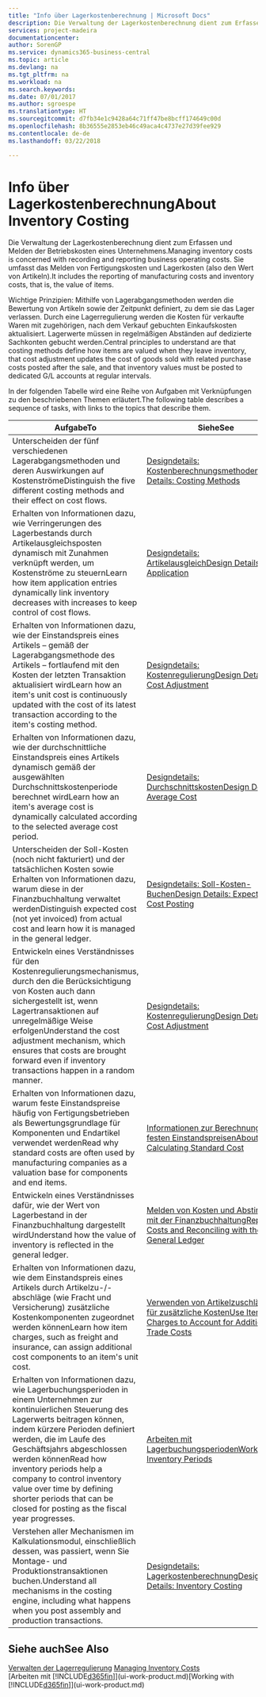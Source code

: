 ```yaml
---
title: "Info über Lagerkostenberechnung | Microsoft Docs"
description: Die Verwaltung der Lagerkostenberechnung dient zum Erfassen und Melden der Betriebskosten eines Unternehmens. Sie umfasst das Melden von Fertigungskosten und Lagerkosten (also den Wert von Artikeln).
services: project-madeira
documentationcenter: 
author: SorenGP
ms.service: dynamics365-business-central
ms.topic: article
ms.devlang: na
ms.tgt_pltfrm: na
ms.workload: na
ms.search.keywords: 
ms.date: 07/01/2017
ms.author: sgroespe
ms.translationtype: HT
ms.sourcegitcommit: d7fb34e1c9428a64c71ff47be8bcff174649c00d
ms.openlocfilehash: 8b36555e2853eb46c49aca4c4737e27d39fee929
ms.contentlocale: de-de
ms.lasthandoff: 03/22/2018

---
```

# <a name="about-inventory-costing"></a><span data-ttu-id="1cf86-104">Info über Lagerkostenberechnung</span><span class="sxs-lookup"><span data-stu-id="1cf86-104">About Inventory Costing</span></span>
<span data-ttu-id="1cf86-105">Die Verwaltung der Lagerkostenberechnung dient zum Erfassen und Melden der Betriebskosten eines Unternehmens.</span><span class="sxs-lookup"><span data-stu-id="1cf86-105">Managing inventory costs is concerned with recording and reporting business operating costs.</span></span> <span data-ttu-id="1cf86-106">Sie umfasst das Melden von Fertigungskosten und Lagerkosten (also den Wert von Artikeln).</span><span class="sxs-lookup"><span data-stu-id="1cf86-106">It includes the reporting of manufacturing costs and inventory costs, that is, the value of items.</span></span>  

 <span data-ttu-id="1cf86-107">Wichtige Prinzipien: Mithilfe von Lagerabgangsmethoden werden die Bewertung von Artikeln sowie der Zeitpunkt definiert, zu dem sie das Lager verlassen. Durch eine Lagerregulierung werden die Kosten für verkaufte Waren mit zugehörigen, nach dem Verkauf gebuchten Einkaufskosten aktualisiert. Lagerwerte müssen in regelmäßigen Abständen auf dedizierte Sachkonten gebucht werden.</span><span class="sxs-lookup"><span data-stu-id="1cf86-107">Central principles to understand are that costing methods define how items are valued when they leave inventory, that cost adjustment updates the cost of goods sold with related purchase costs posted after the sale, and that inventory values must be posted to dedicated G/L accounts at regular intervals.</span></span>  

 <span data-ttu-id="1cf86-108">In der folgenden Tabelle wird eine Reihe von Aufgaben mit Verknüpfungen zu den beschriebenen Themen erläutert.</span><span class="sxs-lookup"><span data-stu-id="1cf86-108">The following table describes a sequence of tasks, with links to the topics that describe them.</span></span>   

|<span data-ttu-id="1cf86-109">**Aufgabe**</span><span class="sxs-lookup"><span data-stu-id="1cf86-109">**To**</span></span>|<span data-ttu-id="1cf86-110">**Siehe**</span><span class="sxs-lookup"><span data-stu-id="1cf86-110">**See**</span></span>|  
|------------|-------------|  
|<span data-ttu-id="1cf86-111">Unterscheiden der fünf verschiedenen Lagerabgangsmethoden und deren Auswirkungen auf Kostenströme</span><span class="sxs-lookup"><span data-stu-id="1cf86-111">Distinguish the five different costing methods and their effect on cost flows.</span></span>|[<span data-ttu-id="1cf86-112">Designdetails: Kostenberechnungsmethoden</span><span class="sxs-lookup"><span data-stu-id="1cf86-112">Design Details: Costing Methods</span></span>](design-details-costing-methods.md)|  
|<span data-ttu-id="1cf86-113">Erhalten von Informationen dazu, wie Verringerungen des Lagerbestands durch Artikelausgleichsposten dynamisch mit Zunahmen verknüpft werden, um Kostenströme zu steuern</span><span class="sxs-lookup"><span data-stu-id="1cf86-113">Learn how item application entries dynamically link inventory decreases with increases to keep control of cost flows.</span></span>|[<span data-ttu-id="1cf86-114">Designdetails: Artikelausgleich</span><span class="sxs-lookup"><span data-stu-id="1cf86-114">Design Details: Item Application</span></span>](design-details-item-application.md)|  
|<span data-ttu-id="1cf86-115">Erhalten von Informationen dazu, wie der Einstandspreis eines Artikels – gemäß der Lagerabgangsmethode des Artikels – fortlaufend mit den Kosten der letzten Transaktion aktualisiert wird</span><span class="sxs-lookup"><span data-stu-id="1cf86-115">Learn how an item's unit cost is continuously updated with the cost of its latest transaction according to the item's costing method.</span></span>|[<span data-ttu-id="1cf86-116">Designdetails: Kostenregulierung</span><span class="sxs-lookup"><span data-stu-id="1cf86-116">Design Details: Cost Adjustment</span></span>](design-details-cost-adjustment.md)|  
|<span data-ttu-id="1cf86-117">Erhalten von Informationen dazu, wie der durchschnittliche Einstandspreis eines Artikels dynamisch gemäß der ausgewählten Durchschnittskostenperiode berechnet wird</span><span class="sxs-lookup"><span data-stu-id="1cf86-117">Learn how an item's average cost is dynamically calculated according to the selected average cost period.</span></span>|[<span data-ttu-id="1cf86-118">Designdetails: Durchschnittskosten</span><span class="sxs-lookup"><span data-stu-id="1cf86-118">Design Details: Average Cost</span></span>](design-details-average-cost.md)|  
|<span data-ttu-id="1cf86-119">Unterscheiden der Soll-Kosten (noch nicht fakturiert) und der tatsächlichen Kosten sowie Erhalten von Informationen dazu, warum diese in der Finanzbuchhaltung verwaltet werden</span><span class="sxs-lookup"><span data-stu-id="1cf86-119">Distinguish expected cost (not yet invoiced) from actual cost and learn how it is managed in the general ledger.</span></span>|[<span data-ttu-id="1cf86-120">Designdetails: Soll-Kosten-Buchen</span><span class="sxs-lookup"><span data-stu-id="1cf86-120">Design Details: Expected Cost Posting</span></span>](design-details-expected-cost-posting.md)|  
|<span data-ttu-id="1cf86-121">Entwickeln eines Verständnisses für den Kostenregulierungsmechanismus, durch den die Berücksichtigung von Kosten auch dann sichergestellt ist, wenn Lagertransaktionen auf unregelmäßige Weise erfolgen</span><span class="sxs-lookup"><span data-stu-id="1cf86-121">Understand the cost adjustment mechanism, which ensures that costs are brought forward even if inventory transactions happen in a random manner.</span></span>|[<span data-ttu-id="1cf86-122">Designdetails: Kostenregulierung</span><span class="sxs-lookup"><span data-stu-id="1cf86-122">Design Details: Cost Adjustment</span></span>](design-details-cost-adjustment.md)|  
|<span data-ttu-id="1cf86-123">Erhalten von Informationen dazu, warum feste Einstandspreise häufig von Fertigungsbetrieben als Bewertungsgrundlage für Komponenten und Endartikel verwendet werden</span><span class="sxs-lookup"><span data-stu-id="1cf86-123">Read why standard costs are often used by manufacturing companies as a valuation base for components and end items.</span></span>|[<span data-ttu-id="1cf86-124">Informationen zur Berechnung von festen Einstandspreisen</span><span class="sxs-lookup"><span data-stu-id="1cf86-124">About Calculating Standard Cost</span></span>](finance-about-calculating-standard-cost.md)|  
|<span data-ttu-id="1cf86-125">Entwickeln eines Verständnisses dafür, wie der Wert von Lagerbestand in der Finanzbuchhaltung dargestellt wird</span><span class="sxs-lookup"><span data-stu-id="1cf86-125">Understand how the value of inventory is reflected in the general ledger.</span></span>|[<span data-ttu-id="1cf86-126">Melden von Kosten und Abstimmen mit der Finanzbuchhaltung</span><span class="sxs-lookup"><span data-stu-id="1cf86-126">Reporting Costs and Reconciling with the General Ledger</span></span>](finance-report-costs-and-reconcile-with-the-general-ledger.md)|  
|<span data-ttu-id="1cf86-127">Erhalten von Informationen dazu, wie dem Einstandspreis eines Artikels durch Artikelzu-/-abschläge (wie Fracht und Versicherung) zusätzliche Kostenkomponenten zugeordnet werden können</span><span class="sxs-lookup"><span data-stu-id="1cf86-127">Learn how item charges, such as freight and insurance, can assign additional cost components to an item's unit cost.</span></span>|[<span data-ttu-id="1cf86-128">Verwenden von Artikelzuschlägen für zusätzliche Kosten</span><span class="sxs-lookup"><span data-stu-id="1cf86-128">Use Item Charges to Account for Additional Trade Costs</span></span>](payables-how-assign-item-charges.md)|  
|<span data-ttu-id="1cf86-129">Erhalten von Informationen dazu, wie Lagerbuchungsperioden in einem Unternehmen zur kontinuierlichen Steuerung des Lagerwerts beitragen können, indem kürzere Perioden definiert werden, die im Laufe des Geschäftsjahrs abgeschlossen werden können</span><span class="sxs-lookup"><span data-stu-id="1cf86-129">Read how inventory periods help a company to control inventory value over time by defining shorter periods that can be closed for posting as the fiscal year progresses.</span></span>|[<span data-ttu-id="1cf86-130">Arbeiten mit Lagerbuchungsperioden</span><span class="sxs-lookup"><span data-stu-id="1cf86-130">Work with Inventory Periods</span></span>](finance-how-to-work-with-inventory-periods.md)|  
|<span data-ttu-id="1cf86-131">Verstehen aller Mechanismen im Kalkulationsmodul, einschließlich dessen, was passiert, wenn Sie Montage- und Produktionstransaktionen buchen.</span><span class="sxs-lookup"><span data-stu-id="1cf86-131">Understand all mechanisms in the costing engine, including what happens when you post assembly and production transactions.</span></span>|[<span data-ttu-id="1cf86-132">Designdetails: Lagerkostenberechnung</span><span class="sxs-lookup"><span data-stu-id="1cf86-132">Design Details: Inventory Costing</span></span>](design-details-inventory-costing.md)|

## <a name="see-also"></a><span data-ttu-id="1cf86-133">Siehe auch</span><span class="sxs-lookup"><span data-stu-id="1cf86-133">See Also</span></span>
<span data-ttu-id="1cf86-134">[Verwalten der Lagerregulierung](finance-manage-inventory-costs.md)  </span><span class="sxs-lookup"><span data-stu-id="1cf86-134">[Managing Inventory Costs](finance-manage-inventory-costs.md)  </span></span>  
<span data-ttu-id="1cf86-135">[Arbeiten mit [!INCLUDE[d365fin](includes/d365fin_md.md)]](ui-work-product.md)</span><span class="sxs-lookup"><span data-stu-id="1cf86-135">[Working with [!INCLUDE[d365fin](includes/d365fin_md.md)]](ui-work-product.md)</span></span>

